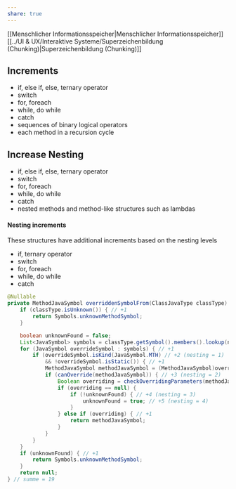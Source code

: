 ```yaml
---
share: true
---
```

[[Menschlicher Informationsspeicher|Menschlicher Informationsspeicher]]
[[../UI & UX/Interaktive Systeme/Superzeichenbildung (Chunking)|Superzeichenbildung (Chunking)]]

## Increments
- if, else if, else, ternary operator
- switch
- for, foreach
- while, do while
- catch
- sequences of binary logical operators
- each method in a recursion cycle
## Increase Nesting
- if, else if, else, ternary operator
- switch
- for, foreach
- while, do while
- catch
- nested methods and method-like structures such as lambdas
#### Nesting increments

These structures have additional increments based on the nesting levels
- if, ternary operator
- switch
- for, foreach
- while, do while
- catch
```java
@Nullable
private MethodJavaSymbol overriddenSymbolFrom(ClassJavaType classType) {
	if (classType.isUnknown()) { // +1
		return Symbols.unknownMethodSymbol;
	}

	boolean unknownFound = false;
	List<JavaSymbol> symbols = classType.getSymbol().members().lookup(name);
	for (JavaSymbol overrideSymbol : symbols) { // +1
		if (overrideSymbol.isKind(JavaSymbol.MTH) // +2 (nesting = 1)
			&& !overrideSymbol.isStatic()) { // +1
			MethodJavaSymbol methodJavaSymbol = (MethodJavaSymbol)overrideSymbol;
			if (canOverride(methodJavaSymbol)) { // +3 (nesting = 2)
				Boolean overriding = checkOverridingParameters(methodJavaSymbol, classType);
				if (overriding == null) {
					if (!unknownFound) { // +4 (nesting = 3)
						unknownFound = true; // +5 (nesting = 4)
					}
				} else if (overriding) { // +1
					return methodJavaSymbol;
				}
			}	
		}
	}
	if (unknownFound) { // +1
		return Symbols.unknownMethodSymbol;
	}
	return null;
} // summe = 19
```
